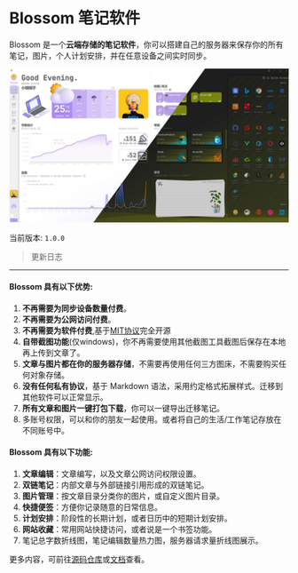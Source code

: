 # Blossom 笔记软件

Blossom 是一个**云端存储的笔记软件**，你可以搭建自己的服务器来保存你的所有笔记，图片，个人计划安排，并在任意设备之间实时同步。

![](./doc/imgs/home_ld.jpg "Blossom 首页")

当前版本: `1.0.0`

> 更新日志

---

#### Blossom 具有以下优势:

1. **不再需要为同步设备数量付费**。
2. **不再需要为公网访问付费**。
3. **不再需要为软件付费**,基于[MIT协议](https://choosealicense.com/licenses/mit/)完全开源
4. **自带截图功能**(仅windows)，你不再需要使用其他截图工具截图后保存在本地再上传到文章了。
5. **文章与图片都在你的服务器存储**，不需要再使用任何三方图床，不需要购买任何对象存储。
6. **没有任何私有协议**，基于 Markdown 语法，采用约定格式拓展样式。迁移到其他软件可以正常显示。
7. **所有文章和图片一键打包下载**，你可以一键导出迁移笔记。
8. 多账号权限，可以和你的朋友一起使用。或者将自己的生活/工作笔记存放在不同账号中。

#### Blossom 具有以下功能:
1. **文章编辑**：文章编写，以及文章公网访问权限设置。
2. **双链笔记**：内部文章与外部链接引用形成的双链笔记。
3. **图片管理**：按文章目录分类你的图片，或自定义图片目录。
4. **快捷便签**：方便你记录随意的日常信息。
5. **计划安排**：阶段性的长期计划，或者日历中的短期计划安排。
6. **网站收藏**：常用网站快捷访问，或者说是一个书签功能。
7. 笔记总字数折线图，笔记编辑数量热力图，服务器请求量折线图展示。

更多内容，可前往[源码仓库](https://gitee.com/blossom-projects/blossom)或[文档](https://www.wangyunf.com/blossomdoc)查看。
